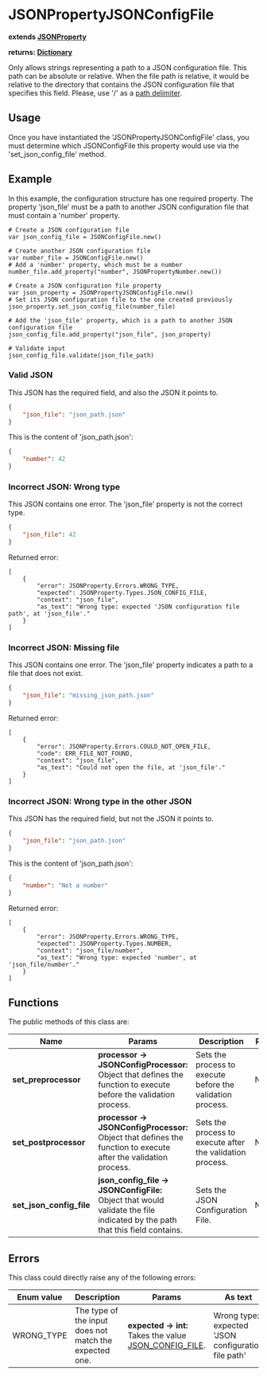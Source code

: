# JSONPropertyJSONConfigFile

**extends [JSONProperty](./JSON-PROPERTY.md)**

**returns: [Dictionary](https://docs.godotengine.org/en/stable/classes/class_dictionary.html?highlight=Dictionary)**

Only allows strings representing a path to a JSON configuration file. This path can be absolute or relative. When the file path is relative, it would be relative to the directory that contains the JSON configuration file that specifies this field. Please, use '/' as a [path delimiter](https://docs.godotengine.org/en/stable/getting_started/step_by_step/filesystem.html?highlight=file%20path#path-delimiter).

## Usage

Once you have instantiated the 'JSONPropertyJSONConfigFile' class, you must determine which JSONConfigFile this property would use via the 'set_json_config_file' method.

## Example

In this example, the configuration structure has one required property. The property 'json_file' must be a path to another JSON configuration file that must contain a 'number' property.

```GDScript
# Create a JSON configuration file
var json_config_file = JSONConfigFile.new()

# Create another JSON configuration file
var number_file = JSONConfigFile.new()
# Add a 'number' property, which must be a number
number_file.add_property("number", JSONPropertyNumber.new())

# Create a JSON configuration file property 
var json_property = JSONPropertyJSONConfigFile.new()
# Set its JSON configuration file to the one created previously
json_property.set_json_config_file(number_file)
	
# Add the 'json_file' property, which is a path to another JSON configuration file
json_config_file.add_property("json_file", json_property)

# Validate input
json_config_file.validate(json_file_path)
```

### Valid JSON

This JSON has the required field, and also the JSON it points to.

```JSON
{
    "json_file": "json_path.json"
}
```

This is the content of 'json_path.json':

```JSON
{
    "number": 42
}
```

### Incorrect JSON: Wrong type

This JSON contains one error. The 'json_file' property is not the correct type.

```JSON
{
    "json_file": 42
}
```

Returned error:

```GDScript
[
    {
        "error": JSONProperty.Errors.WRONG_TYPE,
        "expected": JSONProperty.Types.JSON_CONFIG_FILE,
        "context": "json_file",
        "as_text": "Wrong type: expected 'JSON configuration file path', at 'json_file'."
    }
]
```

### Incorrect JSON: Missing file

This JSON contains one error. The 'json_file' property indicates a path to a file that does not exist.

```JSON
{
    "json_file": "missing_json_path.json"
}
```

Returned error:

```GDScript
[
    {
        "error": JSONProperty.Errors.COULD_NOT_OPEN_FILE,
        "code": ERR_FILE_NOT_FOUND,
        "context": "json_file",
        "as_text": "Could not open the file, at 'json_file'."
    }
]
```

### Incorrect JSON: Wrong type in the other JSON

This JSON has the required field, but not the JSON it points to.

```JSON
{
    "json_file": "json_path.json"
}
```

This is the content of 'json_path.json':

```JSON
{
    "number": "Not a number"
}
```

Returned error:

```GDScript
[
    {
        "error": JSONProperty.Errors.WRONG_TYPE,
        "expected": JSONProperty.Types.NUMBER,
        "context": "json_file/number",
        "as_text": "Wrong type: expected 'number', at 'json_file/number'."
    }
]
```

## Functions

The public methods of this class are:

| Name | Params | Description | Returns |
|-|-|-|-|
| **set_preprocessor** | **processor -> JSONConfigProcessor:** <br> Object that defines the function to execute before the validation process. | Sets the process to execute before the validation process. | Nothing. |
| **set_postprocessor** | **processor -> JSONConfigProcessor:** <br> Object that defines the function to execute after the validation process. | Sets the process to execute after the validation process. | Nothing. |
| **set_json_config_file** | **json_config_file -> JSONConfigFile:** <br> Object that would validate the file indicated by the path that this field contains. | Sets the JSON Configuration File. | Nothing. |

## Errors

This class could directly raise any of the following errors:

| Enum value | Description | Params | As text |
|-|-|-|-|
| WRONG_TYPE | The type of the input does not match the expected one. | **expected -> int:** <br> Takes the value [JSON_CONFIG_FILE](./ENUMS.md). | Wrong type: expected 'JSON configuration file path' |
